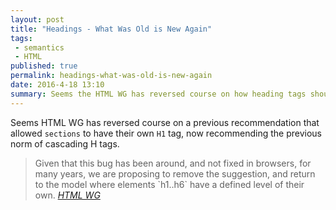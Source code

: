 ```yaml
---
layout: post
title: "Headings - What Was Old is New Again"
tags:
 - semantics
 - HTML
published: true
permalink: headings-what-was-old-is-new-again
date: 2016-4-18 13:10
summary: Seems the HTML WG has reversed course on how heading tags should be used.
---
```


Seems HTML WG has reversed course on a previous recommendation that allowed `sections` to have their own `H1` tag, now recommending the previous norm of cascading H tags.

<blockquote>
Given that this bug has been around, and not fixed in browsers, for many  
years, we are proposing to remove the suggestion, and return to the model  
where elements `h1..h6` have a defined level of their own.
<cite><a href="https://lists.w3.org/Archives/Public/public-html/2016Apr/0032.html">HTML WG</a></cite>
</bockquote>

<a href="https://brid.gy/publish/twitter"></a>
